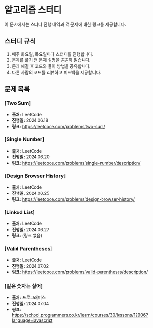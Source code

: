 # 알고리즘 스터디

이 문서에서는 스터디 진행 내역과 각 문제에 대한 링크를 제공합니다.

## 스터디 규칙

1. 매주 화요일, 목요일마다 스터디를 진행합니다.
2. 문제를 풀기 전 문제 설명을 꼼꼼히 읽습니다.
3. 문제 해결 후 코드와 풀이 방법을 공유합니다.
4. 다른 사람의 코드를 리뷰하고 피드백을 제공합니다.

## 문제 목록

### [Two Sum]

-   **출처:** LeetCode
-   **진행일:** 2024.06.18
-   **링크:** https://leetcode.com/problems/two-sum/

### [Single Number]

-   **출처:** LeetCode
-   **진행일:** 2024.06.20
-   **링크:** https://leetcode.com/problems/single-number/description/

### [Design Browser History]

-   **출처:** LeetCode
-   **진행일:** 2024.06.25
-   **링크:** https://leetcode.com/problems/design-browser-history/

### [Linked List]

-   **출처:** LeetCode
-   **진행일:** 2024.06.27
-   **링크:** (링크 없음)

### [Valid Parentheses]

-   **출처:** LeetCode
-   **진행일:** 2024.07.02
-   **링크:** https://leetcode.com/problems/valid-parentheses/description/

### [같은 숫자는 싫어]

-   **출처:** 프로그래머스
-   **진행일:** 2024.07.04
-   **링크:** https://school.programmers.co.kr/learn/courses/30/lessons/12906?language=javascript
